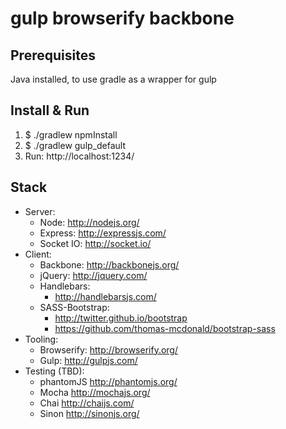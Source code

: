 gulp browserify backbone
====================================

Prerequisites
-------
Java installed, to use gradle as a wrapper for gulp


Install & Run
-------

1. $ ./gradlew npmInstall 
2. $ ./gradlew gulp_default
3. Run: http://localhost:1234/



Stack
-------
- Server: 
    * Node: http://nodejs.org/
    * Express: http://expressjs.com/
    * Socket IO: http://socket.io/
- Client: 
    * Backbone: http://backbonejs.org/
    * jQuery: http://jquery.com/
    * Handlebars: 
        - http://handlebarsjs.com/
    * SASS-Bootstrap:
        - http://twitter.github.io/bootstrap
        - https://github.com/thomas-mcdonald/bootstrap-sass
- Tooling: 
    * Browserify: http://browserify.org/
    * Gulp: http://gulpjs.com/
- Testing (TBD):
    * phantomJS http://phantomjs.org/
    * Mocha http://mochajs.org/
    * Chai http://chaijs.com/
    * Sinon http://sinonjs.org/
